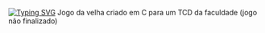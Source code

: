 [![Typing SVG](https://readme-typing-svg.herokuapp.com/?color=bc121c&size=45&center=true&vCenter=true&width=1000&lines=Jogo+da+Velha+\(TCD\)+)](https://git.io/typing-svg)
Jogo da velha criado em C para um TCD da faculdade (jogo não finalizado)
